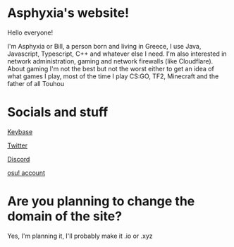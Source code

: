 # Asphyxia's website!




Hello everyone!

I'm Asphyxia or Bill, a person born and living in Greece, I use Java, Javascript, Typescript, C++ and whatever else I need. I'm also interested in network administration, gaming and network firewalls (like Cloudflare). About gaming I'm not the best but not the worst either to get an idea of what games I play, most of the time I play CS:GO, TF2, Minecraft and the father of all Touhou


 
# Socials and stuff

[Keybase](https://keybase.io/swavler)

[Twitter](https://twitter.com/catandth1ef)


[Discord](https://discord.com/users/699186744532402267)


[osu! account](https://osu.ppy.sh/users/17018413)


# Are you planning to change the domain of the site?

Yes, I'm planning it, I'll probably make it .io or .xyz







